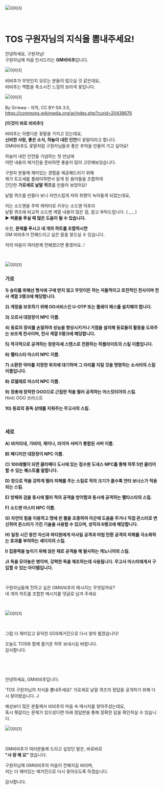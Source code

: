 ![이미지](./images/know00.jpg)

&nbsp;

# TOS 구원자님의 지식을 뽐내주세요!

안녕하세요, 구원자님!  
구원자님께 처음 인사드리는 **GM비비추**입니다.

![이미지](./images/know01.png)

비비추가 무엇인지 모르는 분들이 많으실 것 같은데요,  
비비추는 백합을 축소시킨 느낌의 보라색 꽃입니다.

![이미지](./images/know02.png)

By Grrewa - 자작, CC BY-SA 3.0, https://commons.wikimedia.org/w/index.php?curid=20438676

**[이것이 바로 비비추!]**

비비추는 아름다운 꽃말을 가지고 있는데요,  
**신비한 사랑, 좋은 소식, 하늘이 내린 인연**이 꽃말이라고 합니다.  
GM비비추도 꽃말처럼 구원자님들과 좋은 추억을 만들어 가고 싶어요!

하늘이 내린 인연을 기념하는 첫 만남에  
어떤 내용의 매거진을 준비하면 좋을지 많이 고민해보았습니다.

구원자 분들께 재미있는 경험을 제공해드리기 위해  
제가 트오세를 플레이하면서 알게 된 용어들을 조합하여  
간단한 **가로세로 낱말 퀴즈**를 만들어 보았어요!

낱말 퀴즈를 만들다 보니 자연스럽게 저의 취향이 녹아들게 되었는데요,

저는 소드맨을 주력 캐릭터로 키우는 소드맨 덕후라  
낱맡 퀴즈에 비교적 소드맨 계열 내용이 많은 점, 참고 부탁드립니다. ( _ _ )  
**▶ 퍼즐을 푸실 때 많은 도움이 될 수 있습니다.**

또한, **문제를 푸시고 네 개의 하트를 조합하시면**  
GM 비비추가 전해드리고 싶은 말을 찾으실 수 있습니다.

저의 마음이 여러분께 전해졌으면 좋겠어요..!

&nbsp;

![이미지](./images/know03.png)

### 가로

**1) 승리를 위해선 형식에 구애 받지 않고 무엇이든 하는 저돌적이고 호전적인 전사이며 전사 계열 3랭크에 해당합니다.**

**2) 계정을 보호하기 위해 OO서비스인 U-OTP 또는 플레이 패스를 설치해야 합니다.**

**3) 오르샤 대장장이 NPC 이름.**

**4) 동료의 장비를 손질하여 성능을 향상시키거나 거점을 설치해 동료들의 활동을 도와주는 보조계 전사이며, 전사 계열 5랭크에 해당합니다.**

**5) 적극적으로 공격하는 창문자세 스탠스로 전환하는 하플라이트의 스킬 이름입니다.**

**6) 펠타스타 마스터 NPC 이름.**

**7) 소환한 악마를 지정한 위치에 대기하며 그 자리를 지킬 것을 명령하는 소서러의 스킬 이름입니다.**

**8) 로델레로 마스터 NPC 이름.**

**9) 장총에 장착한 OOO으로 근접한 적을 찔러 공격하는 머스킷티어의 스킬.**  
Hint) OOO 쓰러스트

**10) 동료의 중독 상태를 지워주는 무고사의 스킬.**

&nbsp;

### 세로

**A) 바카리네, 가비야, 제미나, 라이마 서버가 통합된 서버 이름.**

**B) 페디미안 대장장이 NPC 이름.**

**C) 100레벨이 되면 클라페다 도시에 있는 접수원 도네스 NPC를 통해 하루 5번 클리어 할 수 있는 퀘스트를 말합니다.**

**D) 창으로 적을 강하게 찔러 피해를 주는 스킬로 적의 크기가 클수록 연타 보너스가 적용되는 스킬.**

**E) 방패와 검을 동시에 찔러 적의 공격을 방어함과 동시에 공격하는 펠타스타의 스킬.**

**F) 소드맨 마스터 NPC 이름.**

**G) 자연의 힘을 이용하고 땅에 핀 풀을 조종하여 아군에 도움을 주거나 직접 몬스터로 변신하여 몬스터가 가진 기술을 사용할 수 있으며, 성직자 6랭크에 해당합니다.**

**H) 일정 시간 동안 자신과 파티원에게 미사일 공격과 마법 탄환 공격의 피해를 극소화하는 효과를 부여하는 세이지의 스킬.**

**I) 집중력을 높이기 위해 앉은 채로 공격을 해 발사하는 캐노니어의 스킬.**

**J) 독을 모아놓은 병이며, 강력한 독을 제조하는데 사용됩니다. 무고사 마스터에게서 구입할 수 있는 아이템입니다.**

&nbsp;

구원자님들께 전하고 싶은 GM비비추의 메시지는 무엇일까요?  
네 개의 하트를 조합한 메시지를 댓글로 남겨 주세요
 
&nbsp;

![이미지](./images/know04.png)

&nbsp;

그럼 더 재미있고 유익한 GOS매거진으로 다시 찾아 뵙겠습니다!
 
오늘도 TOS와 함께 즐거운 하루 보내시길 바랍니다.  
감사합니다.

&nbsp;

&nbsp;

안녕하세요, GM비비추입니다.

‘TOS 구원자님의 지식을 뽐내주세요!’ 가로세로 낱말 퀴즈의 정답을 공개하기 위해 다시 찾아왔습니다. J

예상보다 많은 분들께서 비비추의 마음 속 메시지를 찾아주셨는데요,  
혹시 헷갈리는 문제가 있으셨다면 아래 정답판을 통해 정확한 답을 확인하실 수 있습니다.

![이미지](./images/know05.png)

&nbsp;

GM비비추가 여러분들께 드리고 싶었던 말은, 바로바로  
**"사 랑 해 요"** 였습니다.

구원자님께 GM비비추의 마음이 전해지길 바라며,  
저는 더 재미있는 매거진으로 다시 찾아오도록 하겠습니다.

감사합니다.